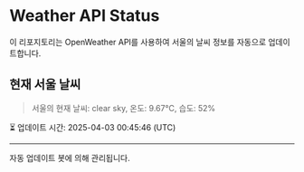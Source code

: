 
# Weather API Status

이 리포지토리는 OpenWeather API를 사용하여 서울의 날씨 정보를 자동으로 업데이트합니다.

## 현재 서울 날씨
> 서울의 현재 날씨: clear sky, 온도: 9.67°C, 습도: 52%

⏳ 업데이트 시간: 2025-04-03 00:45:46 (UTC)

---
자동 업데이트 봇에 의해 관리됩니다.
